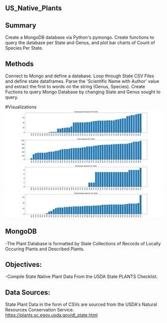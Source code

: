 ## US_Native_Plants ##
## Summary ##
Create a MongoDB database via Python's pymongo. Create functions to query the database per State and Genus, and plot bar charts of Count of Species Per State. <br/>

## Methods ##
Connect to Mongo and define a database.
Loop through State CSV Files and define state dataframes. 
Parse the 'Scientific Name with Author' value and extract the first to words on the string (Genus, Species). 
Create Fuctions to query Mongo Database by changing State and Genus sought to query. 

#Visualizations
<img src="/Visualizations/CalamagrostisSpeciesPerState.jpg" width =700> </br>
<img src="/Visualizations/CarexSpeciesPerState.jpg" width =700> </br>
<img src="/Visualizations/MiscanthusSpeciesPerState.jpg" width =700> </br>
<img src="/Visualizations/MuhlenbergiaSpeciesPerState.jpg" width =700> </br>

## MongoDB ##
-The Plant Database is formatted by State Collections of Records of Locally Occuring Plants and Described Plants.

## Objectives: ##
-Compile State Native Plant Data From the USDA State PLANTS Checklist.<br/>


## Data Sources: ##

State Plant Data in the form of CSVs are sourced from the USDA's Natural Resources Conservation Service. <br/>
https://plants.sc.egov.usda.gov/dl_state.html<br/>


